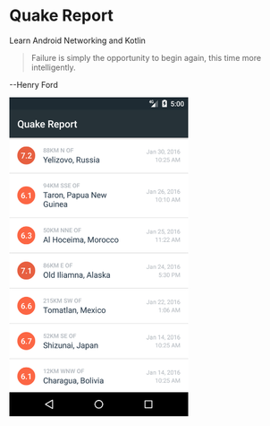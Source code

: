 # Quake Report

Learn Android Networking and Kotlin

> Failure is simply the opportunity to begin again, this time more intelligently.

--Henry Ford

<img src="image.png" width="320">
